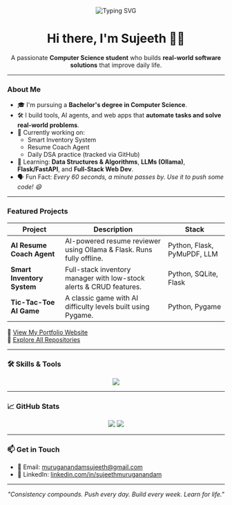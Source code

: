 <!-- Banner or welcome GIF (optional, replace with yours) -->
<p align="center">
  <img src="https://readme-typing-svg.demolab.com?font=Fira+Code&duration=4000&pause=1000&color=1B9BF6&center=true&vCenter=true&width=435&lines=Hi+%F0%9F%91%8B+I'm+Sujeeth+Muruganandam;Computer+Science+Student+%7C+Software+Developer;I+build+tools+to+make+life+efficient" alt="Typing SVG" />
</p>

<h1 align="center">Hi there, I'm Sujeeth 👨‍💻</h1>

<p align="center">
  A passionate <b>Computer Science student</b> who builds <b>real-world software solutions</b> that improve daily life. 
</p>

---

### About Me

- 🎓 I'm pursuing a **Bachelor's degree in Computer Science**.
- 🛠️ I build tools, AI agents, and web apps that **automate tasks and solve real-world problems**.
- 🔭 Currently working on:  
  - Smart Inventory System  
  - Resume Coach Agent  
  - Daily DSA practice (tracked via GitHub)
- 🌱 Learning: **Data Structures & Algorithms**, **LLMs (Ollama)**, **Flask/FastAPI**, and **Full-Stack Web Dev**.
- 🗣️ Fun Fact: *Every 60 seconds, a minute passes by. Use it to push some code! 😄*

---

### Featured Projects

| Project | Description | Stack |
|--------|-------------|-------|
| **AI Resume Coach Agent** | AI-powered resume reviewer using Ollama & Flask. Runs fully offline. | Python, Flask, PyMuPDF, LLM |
| **Smart Inventory System** | Full-stack inventory manager with low-stock alerts & CRUD features. | Python, SQLite, Flask |
| **Tic-Tac-Toe AI Game** | A classic game with AI difficulty levels built using Pygame. | Python, Pygame |

🔗 [View My Portfolio Website](https://sujeethmuru.github.io/SujeethPortfolioWebsite/)  
📁 [Explore All Repositories](https://github.com/SujeethMuru?tab=repositories)

---

### 🛠️ Skills & Tools

<p align="center">
  <img src="https://skillicons.dev/icons?i=python,html,css,flask,sqlite,git,github" />
</p>

---

### 📈 GitHub Stats

<p align="center">
  <img src="https://github-readme-stats.vercel.app/api?username=SujeethMuru&show_icons=true&theme=default&hide_border=true" />
  <img src="https://github-readme-streak-stats.herokuapp.com/?user=SujeethMuru&theme=default&hide_border=true" />
</p>

---

### 📫 Get in Touch

- 📧 Email: [muruganandamsujeeth@gmail.com](mailto:muruganandamsujeeth@gmail.com)  
- 💼 LinkedIn: [linkedin.com/in/sujeethmuruganandam](https://www.linkedin.com/in/sujeethmuruganandam)

---

<p align="center">
  <i>"Consistency compounds. Push every day. Build every week. Learn for life."</i>
</p>


<!---
SujeethMuru/SujeethMuru is a ✨ special ✨ repository because its `README.md` (this file) appears on your GitHub profile.
You can click the Preview link to take a look at your changes.
--->
